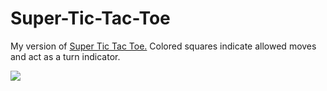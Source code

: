 # Super-Tic-Tac-Toe

My version of [Super Tic Tac Toe.](https://en.wikipedia.org/wiki/Ultimate_tic-tac-toe) Colored squares indicate allowed moves and act as a turn indicator.

![](https://i.imgur.com/Y7d01d4.png)
